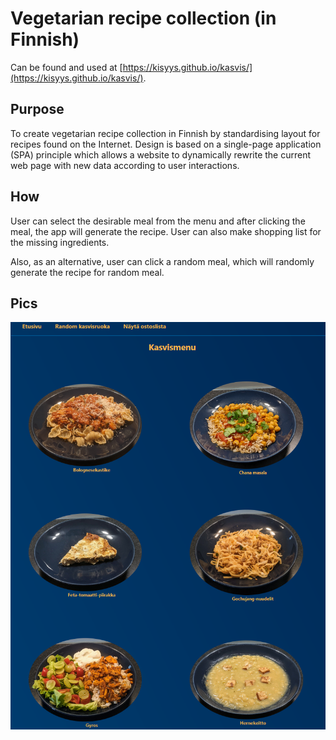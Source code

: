 # Vegetarian recipe collection (in Finnish)
Can be found and used at [https://kisyys.github.io/kasvis/](https://kisyys.github.io/kasvis/).

## Purpose
To create vegetarian recipe collection in Finnish by standardising layout for recipes found on the Internet. Design is based on a single-page application (SPA) principle which allows a website to dynamically rewrite the current web page with new data according to user interactions.

## How
User can select the desirable meal from the menu and after clicking the meal, the app will generate the recipe. User can also make shopping list for the missing ingredients.

Also, as an alternative, user can click a random meal, which will randomly generate the recipe for random meal.

## Pics
![alt text](pic1.png)
